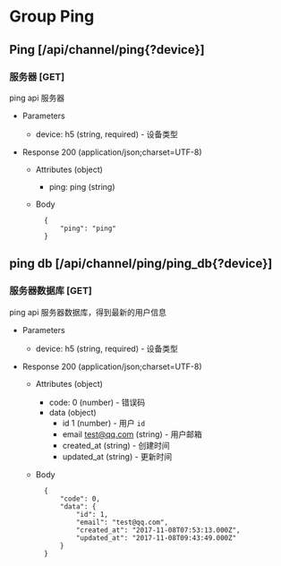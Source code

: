 # Group Ping

## Ping [/api/channel/ping{?device}]

### 服务器 [GET]
ping api 服务器

+ Parameters
    + device: h5 (string, required) - 设备类型

+ Response 200 (application/json;charset=UTF-8)
    + Attributes (object)
        + ping: ping (string)
    + Body

            {
                "ping": "ping"
            }

## ping db [/api/channel/ping/ping_db{?device}]
### 服务器数据库 [GET]
ping api 服务器数据库，得到最新的用户信息

+ Parameters
    + device: h5 (string, required) - 设备类型

+ Response 200 (application/json;charset=UTF-8)
    + Attributes (object)
        + code: 0 (number) - 错误码
        + data (object)
            + id 1 (number) - 用户 `id`
            + email test@qq.com (string) - 用户邮箱
            + created_at (string) - 创建时间
            + updated_at (string) - 更新时间
    + Body

            {
                "code": 0,
                "data": {
                    "id": 1,
                    "email": "test@qq.com",
                    "created_at": "2017-11-08T07:53:13.000Z",
                    "updated_at": "2017-11-08T09:43:49.000Z"
                }
            }
